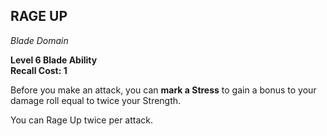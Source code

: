 ## RAGE UP  
_Blade Domain_

**Level 6 Blade Ability**  
**Recall Cost: 1**

Before you make an attack, you can **mark a Stress** to gain a bonus to your damage roll equal to twice your Strength.  

You can Rage Up twice per attack.  